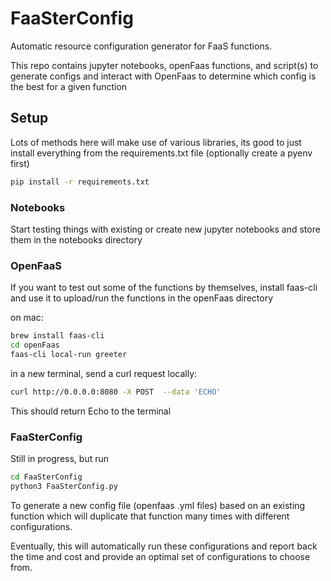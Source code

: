 # FaaSterConfig
Automatic resource configuration generator for FaaS functions. 

This repo contains jupyter notebooks, openFaas functions, and script(s) to generate configs and interact with OpenFaas to determine which config is the best for a given function 

## Setup 

Lots of methods here will make use of various libraries, its good to just install everything from the requirements.txt file (optionally create a pyenv first)
```bash
pip install -r requirements.txt
```
### Notebooks

Start testing things with existing or create new jupyter notebooks and store them in the notebooks directory

### OpenFaaS

If you want to test out some of the functions by themselves, install faas-cli and use it to upload/run the functions in the openFaas directory

on mac: 

```bash
brew install faas-cli
cd openFaas
faas-cli local-run greeter
```

in a new terminal, send a curl request locally: 

```bash
curl http://0.0.0.0:8080 -X POST  --data 'ECHO'
```
This should return Echo to the terminal 

### FaaSterConfig

Still in progress, but run

```bash
cd FaaSterConfig
python3 FaaSterConfig.py
```

To generate a new config file (openfaas .yml files) based on an existing function which will duplicate that function many times with different configurations. 

Eventually, this will automatically run these configurations and report back the time and cost and provide an optimal set of configurations to choose from.

